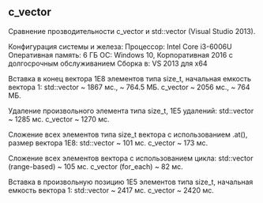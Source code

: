 ## c_vector

Сравнение прозводительности c_vector и std::vector (Visual Studio 2013).

Конфигурация системы и железа:
Процессор: Intel Core i3-6006U
Оперативная память: 6 ГБ
ОС: Windows 10, Корпоративная 2016 с долгосрочным обслуживанием
Сборка в: VS 2013 для x64 

Вставка в конец вектора 1E8 элементов типа size_t, начальная емкость вектора 1:
std::vector ~ 1867 мс., ~ 764.5 МБ.
c_vector ~ 2056 мс., ~ 764 МБ.

Удаление произвольного элемента типа size_t, 1E5 удалений:
std::vector ~ 1285 мс.
c_vector ~ 1270 мс.

Сложение всех элементов типа size_t вектора с использованием .at(), размер вектора 1E8:
std::vector ~ 101 мс.
c_vector ~ 173 мс.

Сложение всех элементов вектора с использованием цикла:
std::vector (range-based) ~ 105 мс.
c_vector (for_each) ~ 82 мс.

Вставка в произвольную позицию 1E5 элементов типа size_t, начальная емкость вектора 1:
std::vector ~ 2417 мс.
c_vector ~ 2420 мс.
